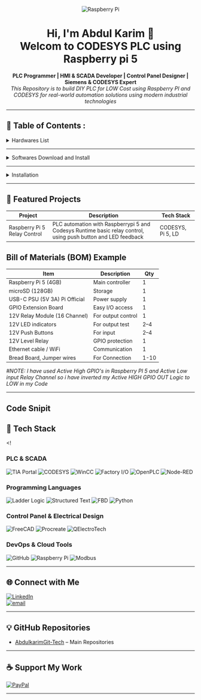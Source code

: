 <!-- GitHub Profile README for a Professional PLC & Automation Engineer -->

<p align="center">
  <img src="https://upload.wikimedia.org/wikipedia/en/c/cb/Raspberry_Pi_Logo.svg" alt="Raspberry Pi" width="80"/>
</p>


<h1 align="center">Hi, I'm Abdul Karim 👋<br>Welcom to CODESYS PLC using Raspberry pi 5 </h1>

<p align="center">
  <strong>PLC Programmer | HMI & SCADA Developer | Control Panel Designer | Siemens & CODESYS Expert</strong><br>
  <i>This Repository is to build DIY PLC for LOW Cost using Raspberry PI and CODESYS for real-world automation solutions using modern industrial technologies</i>
</p>

---

## 💼 Table of Contents :

<details>
  <summary>Hardwares List</summary>
  
- Raspberry Pi 5 (4GB or 8GB)
- microSD card (16GB or higher, Class 10) #Installed PI OS 64 / If not see Installation
- Power supply (USB-C, 5V 3A+)
- Ethernet cable (for stable communication)
- Breadboard
- Jumper wires
- Optional: GPIO-connected 12V push buttons, LED indicators (via relay/level shifter)
- Optional: Raspberry pi TCobbler if using breadboard
- Optional: High voltage appliances (AC/DC)
- Optional: Power Adapter (0-36V DC)
  
</details>
  
---

<details>
  <summary>Softwares Download and Install</summary>
  
- Download and Install [Raspberry Pi Imager](https://downloads.raspberrypi.org/imager/imager_latest.exe) for Windows
- Download and Install [CODESYS](https://store.codesys.com/en/codesys-control-for-raspberry-pi-sl.html) for Windows
- Download and Install [CODESYS Control for Raspberry Pi SL](https://store.codesys.com/en/codesys-control-for-raspberry-pi-sl.html) (SoftPLC runtime) for Windows
- Download and Install [PUTTY](https://www.chiark.greenend.org.uk/~sgtatham/putty/latest.html) on Windows
- Download and Install [WinSCP](https://winscp.net/download/WinSCP-6.5.1-Setup.exe/download)
- Download [CODESYS License (free demo or paid full)](https://store.codesys.com/en/codesys-control-for-raspberry-pi-sl.html)
  
</details>

---

<details>
  <summary>Installation</summary>

  &nbsp;&nbsp;&nbsp;&nbsp;
  <details>
    <summary>Install Raspberry PI OS 64 into Raspberry PI 5 (RAM more than 4GB)</summary>

    - Rasoberry PI 5
    - Micro-SD Card (atleast 64GB) 
    - USB SD Card Reader 
  <!--
  -->

    #Step 1:
    
    - Open PI Imager
      - Flash “Raspberry Pi OS 64-bit (Lite or Desktop)” to SD card and config addistional settings before FLASH.

<table>
  <tr>
    <td align="center">
      <sub>Open PI Imager</sub><br/>
      <img src="https://github.com/AbdulkarimGit-Tech/Raspberry-Pi-PLC/blob/3c37a7482b9af44548739b1cdac0cb1dea3d274d/PI_Imager.png" alt="PI_Imager" width="900"/>
    </td>
    <td align="center">
      <sub>PI_Choose_Device</sub><br/>
      <img src="https://github.com/AbdulkarimGit-Tech/Raspberry-Pi-PLC/blob/3c37a7482b9af44548739b1cdac0cb1dea3d274d/PI_Choose_Device.png" alt="PI_Choose_Device" width="900"/>
    </td>
    <td align="center">
      <sub>PI_Choose_OS</sub><br/>
      <img src="https://github.com/AbdulkarimGit-Tech/Raspberry-Pi-PLC/blob/3c37a7482b9af44548739b1cdac0cb1dea3d274d/PI_Choose_OS.png" alt="PI_Choose_OS" width="900"/>
    </td>
  </tr>
   <tr>
    <td align="center">
      <sub>PI_Choose_Storage</sub><br/>
      <img src="https://github.com/AbdulkarimGit-Tech/Raspberry-Pi-PLC/blob/3c37a7482b9af44548739b1cdac0cb1dea3d274d/PI_Choose_Storage.png" alt="PI_Choose_Storage" width="900"/>
    </td>
    <td align="center">
      <sub>PI_Settings</sub><br/>
      <img src="https://github.com/AbdulkarimGit-Tech/Raspberry-Pi-PLC/blob/430b50794f33a102b278629e9e3103b0e06d6991/PI_Choose_Next.png" alt="PI_Choose_Next" width="900"/>
    </td>
    <td align="center">
      <sub>PI_OS_Config</sub><br/>
      <img src="https://github.com/AbdulkarimGit-Tech/Raspberry-Pi-PLC/blob/430b50794f33a102b278629e9e3103b0e06d6991/PI_OS_Config.png" alt="PI_OS_Config" width="900" height="250"/>
    </td>
  </tr>
   <tr>
    <td align="center">
      <sub>PI_Enable_SSH</sub><br/>
      <img src="https://github.com/AbdulkarimGit-Tech/Raspberry-Pi-PLC/blob/430b50794f33a102b278629e9e3103b0e06d6991/PI_Enable_SSH.png" alt="PI_Enable_SSH" width="900" height="250"/>
    </td>
    <td align="center">
      <sub>PI_OS_Writing</sub><br/>
      <img src="https://github.com/AbdulkarimGit-Tech/Raspberry-Pi-PLC/blob/430b50794f33a102b278629e9e3103b0e06d6991/PI_OS_Writing.png" alt="PI_OS_Writing" width="900"/>
    </td>
    <td align="center">
      <sub>PI_OS_Verifying</sub><br/>
      <img src="https://github.com/AbdulkarimGit-Tech/Raspberry-Pi-PLC/blob/430b50794f33a102b278629e9e3103b0e06d6991/PI_OS_Verifying.png" alt="PI_OS_Verifying" width="900"/>
    </td>
  </tr>
</table>



<p align="center"><strong>Open PI Imager</strong><br/>
  
  <img src="https://github.com/AbdulkarimGit-Tech/Raspberry-Pi-PLC/blob/3c37a7482b9af44548739b1cdac0cb1dea3d274d/PI_Imager.png" alt="PI_Imager" width="250"/>
  
  <strong align="center">Choose Device</strong><br/>
  
  <img src="https://github.com/AbdulkarimGit-Tech/Raspberry-Pi-PLC/blob/3c37a7482b9af44548739b1cdac0cb1dea3d274d/PI_Choose_Device.png" alt="PI_Choose_Device" width="250"/>
  
  <strong>Choose Device</strong><br/>
  
  <img src="https://github.com/AbdulkarimGit-Tech/Raspberry-Pi-PLC/blob/3c37a7482b9af44548739b1cdac0cb1dea3d274d/PI_Choose_OS.png" alt="PI_Choose_OS" width="250"/>
  <img src="https://github.com/AbdulkarimGit-Tech/Raspberry-Pi-PLC/blob/3c37a7482b9af44548739b1cdac0cb1dea3d274d/PI_Choose_Storage.png" alt="PI_Choose_Storage" width="250"/>
  <img src="https://github.com/AbdulkarimGit-Tech/Raspberry-Pi-PLC/blob/430b50794f33a102b278629e9e3103b0e06d6991/PI_Choose_Next.png" alt="PI_Choose_Next" width="250"/>
  <img src="https://github.com/AbdulkarimGit-Tech/Raspberry-Pi-PLC/blob/430b50794f33a102b278629e9e3103b0e06d6991/PI_OS_Config.png" alt="PI_OS_Config" width="250" height="177"/>
  <img src="https://github.com/AbdulkarimGit-Tech/Raspberry-Pi-PLC/blob/430b50794f33a102b278629e9e3103b0e06d6991/PI_Enable_SSH.png" alt="PI_Enable_SSH" width="250" height="177"/>
  <img src="https://github.com/AbdulkarimGit-Tech/Raspberry-Pi-PLC/blob/430b50794f33a102b278629e9e3103b0e06d6991/PI_OS_Writing.png" alt="PI_OS_Writing" width="250"/>
  <img src="https://github.com/AbdulkarimGit-Tech/Raspberry-Pi-PLC/blob/430b50794f33a102b278629e9e3103b0e06d6991/PI_OS_Verifying.png" alt="PI_OS_Verifying" width="250"/>
</p>

      
  <h4>Remove SD Card and insert into pi 5<br> Open PUTTY</h4>
      
      Login with raspberrypi.local -> Click OK
        - User: Your ID
        - Password: Your password
<p align="center">
  <img src="https://github.com/AbdulkarimGit-Tech/Raspberry-Pi-PLC/blob/dce769b17743514432fe80db7040ff256de3c3a5/PI_PUTTY_Config_OS.png" alt="PUTTY" width="300"/>
  <img src="https://github.com/AbdulkarimGit-Tech/Raspberry-Pi-PLC/blob/dce769b17743514432fe80db7040ff256de3c3a5/PI_Login_Successfully.png" alt="PUTTY_Logedin" width="400" height="292"/>
</p>

        # After successfully loged in perform below list code
        
          - ifconfig or hostname -I (Mark and keep the IP of your PI)
          - sudo apt update && sudo apt upgrade -y
          
        # To Enable VNC

        --> Bash Code
          - sudo raspi-config
          - Click Down Arow key on keyboad to select Interface Options 
          - Use Right Arow key on keyboard to select "SELECT" Click Enter
          - Use Down Arow key on keyboard to select VNC and use Right Arow key to Select the option click enter and enter again
          - To finsh the setup use Right arrow key 2 times and click enter
          - Now Reboot raspberry pi to apply the settings change
          - Use Bash Comand > reboot

<p align="center">
  <img src="https://github.com/AbdulkarimGit-Tech/Raspberry-Pi-PLC/blob/e859807befaf7f13d85b2eaed705f900e2494948/PI_VNC_Config_1.png" alt="VNC" width="900" />
  <img src="https://github.com/AbdulkarimGit-Tech/Raspberry-Pi-PLC/blob/e859807befaf7f13d85b2eaed705f900e2494948/PI_VNC_Config_2.png" alt="VNC_Config" width="900" />
  <img src="https://github.com/AbdulkarimGit-Tech/Raspberry-Pi-PLC/blob/e859807befaf7f13d85b2eaed705f900e2494948/PI_VNC_Enable.png" alt="VNC_Enable" width="900" />
</p>

![VNC](https://github.com/AbdulkarimGit-Tech/Raspberry-Pi-PLC/blob/e859807befaf7f13d85b2eaed705f900e2494948/PI_VNC_Config_1.png)
![VNC](https://github.com/AbdulkarimGit-Tech/Raspberry-Pi-PLC/blob/e859807befaf7f13d85b2eaed705f900e2494948/PI_VNC_Config_2.png)
![VNC](https://github.com/AbdulkarimGit-Tech/Raspberry-Pi-PLC/blob/e859807befaf7f13d85b2eaed705f900e2494948/PI_VNC_Enable.png)

  # Raspberry Pi is ready to use
 
  </details>

  &nbsp;&nbsp;&nbsp;&nbsp;
  <details>
    <summary>Install CODESYS Control Runtime on Raspberry pi</summary>

  # Install CODESYS Control Runtime from Windows
    
    - Open CODESYS Development System on Windows
    - From CODESYS Development System:
      
      - Go to Tools → Package Manager / Codesys Installer → Browse search below listed 4 package and install
        - ✅ Install: CODESYS Control for Raspberry Pi SL
        - ✅ Install: CODESYS Edge Gateway for Linux
        - ✅ Install: CODESYS Control SL Extension Package
        - ✅ Install: CODESYS SL Deploy Tool
        
    - Boot your Pi with the OS
    - Ensure it's connected to the same network as your PC
    
    - On your Windows PC, open CODESYS Development System
    
    - Go to Tools → Device Installer
    - Install Raspberry Pi runtime:
    - Menu: Tools → Update Raspberry Pi
    - Enter your Pi IP address
    - Provide username (pi) and password (raspberry or your custom)
    
  # It will install runtime over SSH
     
     - In CODESYS → Go to:
     - Tools → CODESYS Control for Raspberry Pi → Update Raspberry Pi
     - Enter your Raspberry Pi’s IP address
     - Choose:
      - Login: pi ( Your ID or default)
      - Password: raspberry (default; change if needed)
      - Select the Demo License (free, 2-hour runtime)
      - Wait for the runtime to install — success message will appear.

  #  Activate License (optional)
    - You can run a demo version (2 hours runtime).
    - For production: Buy license from CODESYS Store and activate via License Manager.
    
  <!--
  -->
  
  # Manual Installation from Raspberry Pi
    Choose anyone ( I'm using PUTTY)
      
      -  External Monitor
      -  VNC Software laptop
      -  PUTTY
      
    - Download or Locate CODESYS Control for Raspberry Pi SL.deb file on Windows folder
      Ex: C:\Program Files\CODESYS 3.5.21.0\CODESYS\CODESYS Control for Raspberry PI\Delivery\raspberry

    - Open WinSCP, login with:
    - Host: Your Pi’s ip or rapberrypi.local
    - User: Your ID
    - Password: Your password
    - ✅ Drag & drop the .deb file to any folder (Ex: Downloads).

  
  # Follow Below Step to Install and Run CODESYS Runtime Successfully
        Open PuTTY:
          - Enter ip of your Raspberry Pi
          - Login:
            - Username: Your ID
            - Password: Your password
      
        # PI Comand line
        - Locate The copied file .deb (Use below command)

        
            > ls (Pi folders)
            
              Bookshelf | Documents | Music  |   Public  |   Videos
            
              Desktop  |  Downloads | Pictures | Templates

            > cd Downloads (Copied filed into Downloads folder)
            
            > ls (You will see .deb file Ex: codesyscontrol_raspberry_4.15.0.0_all.deb)
            
            > sudo dpkg -i [codesyscontrol_raspberry_4.15.0.0_all.deb] ( [] Rename with yours file name)

            > sudo systemctl status codesyscontrol (Check PLC Status Active or Dead)

            > cd (Come back to Starting section)

            > sudo systemctl start codesyscontrol (manual Start PLC Runtime #it will show Active)

            > sudo systemctl status codesyscontrol (#it will show Active)

  # Congrats you have successfully installed CODESYS Runtime into your pi 5
    
  </details>

  &nbsp;&nbsp;&nbsp;&nbsp;
  <details>
    <summary>Create a New PLC Project</summary>
    
      Go to: File → New Project → Standard Project
      Select device:
        CODESYS Control for Raspberry Pi 64 SL (64 bit)
        Choose programming language: Ladder Diagram (LD), ST, etc.

  # Setup PLC Development Environment

    Go to: PLC PRG(PRG): Write down your PLC code -> Save it -> Click Generate code to compile

    - Add devices:
      - GPIO (Digital Input/Output)
      - Modbus, Ethernet/IP, etc. (if needed)
      - Map GPIOs (I/O Configuration)
      - Under “Device → Raspberry Pi GPIOs”
    
    Go to: GPIO's ->
    
     - GPIO parameters 
        -  Select GPIO's as INPUT or OUTPUT
     - GPIO Maping 
      - Select the lader logic variable (click on 3 dot go to PLC program and select) correspond to GPIO

        - Assign I/O's:
          - DI (Digital Input): GPIO pins to push buttons
          - DO (Digital Output): GPIO pins to LEDs (via relay/transistor/pi GPIO's)
      #Note: Raspberry Pi uses BCM pin numbering (GPIO 17 = pin 11).
      
    Go to: Tools -> Deploy Control SL -> Give ip adress, User name, password and connect CODESYS with PI
    Go to: Device -> Scan network -> elect raspberry pi ip -> Click ok
    Go to: Windows Taskber Show Hiden Icons -> right click on .64 -> Start PLC

    Go to: Tools -> Online -> Login -> click Start (F5) to Run
    
      - If no hardware select Simulation 
      - If have hardware no need to select Simulation

  # Your Raspberry Pi is now a fully running PLC using CODESYS!

    
  </details>

</details>

---

## 📁 Featured Projects

| Project       | Description      | Tech Stack |
|---------------|------------------|----------------|
|Raspberry Pi 5 Relay Control| PLC automation with Raspberrypi 5 and Codesys Runtime basic relay control, using push button and LED feedback | CODESYS, Pi 5, LD |

<h2>Bill of Materials (BOM) Example</h2>

| Item                           | Description        | Qty |
| ------------------------------ | ------------------ | --- |
| Raspberry Pi 5 (4GB)           | Main controller    | 1   |
| microSD (128GB)                | Storage            | 1   |
| USB-C PSU (5V 3A) Pi Official  | Power supply       | 1   |
| GPIO Extension Board           | Easy I/O access    | 1   |
| 12V Relay Module (16 Channel)  | For output control | 1   |
| 12V LED indicators             | For output test    | 2–4 |
| 12V Push Buttons               | For input          | 2–4 |
| 12V Level Relay                | GPIO protection    | 1   |
| Ethernet cable / WiFi          | Communication      | 1   |
| Bread Board, Jumper wires      | For Connection     | 1-10|


<i>#NOTE: I have used Active High GPIO's in Raspberry PI 5 and Active Low input Relay Channel so i have inverted my Active HIGH GPIO OUT Logic to LOW in my Code</i>
<!--| 🔄 **VFD Speed Control** | Real-time analog feedback with ramp/safety interlocks | Siemens S7-1200 + VFD |
| 🌐 **IoT Data Logger** | MQTT-based real-time SCADA integration | Raspberry Pi + Node-RED |
| 🎛 **HMI Panel Design** | Interactive SCADA dashboards with alarms, logs | WinCC + Factory I/O |
| ⚡ **Smart MCC Panel** | CAD design, PLC wiring, HMI layout & full automation | FreeCAD, TIA Portal | -->

---

## Code Snipit

## 🔌 Tech Stack

<!
### PLC & SCADA
![TIA Portal](https://img.shields.io/badge/TIA--Portal-blue?style=flat&logo=siemens)
![CODESYS](https://img.shields.io/badge/CODESYS-red?style=flat)
![WinCC](https://img.shields.io/badge/WinCC-lightgrey?style=flat&logo=windows)
![Factory I/O](https://img.shields.io/badge/Factory--IO-green?style=flat)
![OpenPLC](https://img.shields.io/badge/OpenPLC-005F9E?style=flat)
![Node-RED](https://img.shields.io/badge/Node--RED-B92829?style=flat&logo=nodered)

### Programming Languages
![Ladder Logic](https://img.shields.io/badge/Ladder--Logic-yellow?style=flat)
![Structured Text](https://img.shields.io/badge/Structured--Text-orange?style=flat)
![FBD](https://img.shields.io/badge/FBD-blueviolet?style=flat)
![Python](https://img.shields.io/badge/Python-3776AB?style=flat&logo=python)

### Control Panel & Electrical Design
![FreeCAD](https://img.shields.io/badge/FreeCAD-2E3A59?style=flat&logo=freecad&logoColor=white)
![Procreate](https://img.shields.io/badge/Procreate-111111?style=flat&logo=procreate&logoColor=white)
![QElectroTech](https://img.shields.io/badge/QElectroTech-005F87?style=flat&logo=electrical-engineering&logoColor=white)
<!-- ![AutoCAD](https://img.shields.io/badge/AutoCAD-E34F26?style=flat&logo=autodesk&logoColor=white) -->

### DevOps & Cloud Tools
![GitHub](https://img.shields.io/badge/github-%23121011.svg?style=flat&logo=github&logoColor=white)
![Raspberry Pi](https://img.shields.io/badge/-Raspberry_Pi-C51A4A?style=flat&logo=Raspberry-Pi)
![Modbus](https://img.shields.io/badge/Modbus-005f9e?style=flat)

---

## 🌐 Connect with Me

[![LinkedIn](https://img.shields.io/badge/LinkedIn-%230077B5.svg?logo=linkedin&logoColor=white)](https://linkedin.com/in/abdulkarimmiddya)  
[![email](https://img.shields.io/badge/Email-D14836?logo=gmail&logoColor=white)](mailto:abdulkarimmiddya108@gmail.com) 

---

## 💡 GitHub Repositories

- [AbdulkarimGit-Tech](https://github.com/AbdulkarimGit-Tech/AbdulkarimGit-Tech) – Main Repositories


---

## ☕ Support My Work

[![PayPal](https://img.shields.io/badge/Donate-PayPal-blue?style=for-the-badge&logo=paypal)](https://paypal.me/abdulkarimmiddya108@gmail.com)

---

<!-- Proudly built with real-world hands-on experience. Engineering Automation, One Project at a Time. -->
